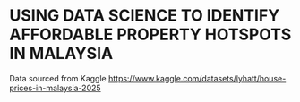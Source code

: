# USING DATA SCIENCE TO IDENTIFY AFFORDABLE PROPERTY HOTSPOTS IN MALAYSIA

Data sourced from Kaggle
https://www.kaggle.com/datasets/lyhatt/house-prices-in-malaysia-2025
